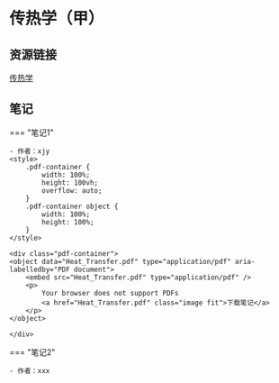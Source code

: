 # 传热学（甲）

## 资源链接 
[传热学](https://pan.baidu.com/s/1iUFanUCHCWmHnJwFms0Juw?pwd=awtt)

## 笔记

=== "笔记1"

    - 作者：xjy
    <style>
        .pdf-container {
            width: 100%;
            height: 100vh;
            overflow: auto;
        }
        .pdf-container object {
            width: 100%;
            height: 100%;
        }
    </style>

    <div class="pdf-container">
    <object data="Heat_Transfer.pdf" type="application/pdf" aria-labelledby="PDF document">
        <embed src="Heat_Transfer.pdf" type="application/pdf" />
        <p>
            Your browser does not support PDFs
            <a href="Heat_Transfer.pdf" class="image fit">下载笔记</a>
        </p>
    </object>

    </div>

=== "笔记2"
    
    - 作者：xxx